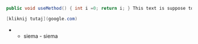  ```java
public void useMethod() { int i =0; return i; } This text is suppose to be inside text

[kliknij tutaj](google.com) 
```
 -   -  siema -  siema


